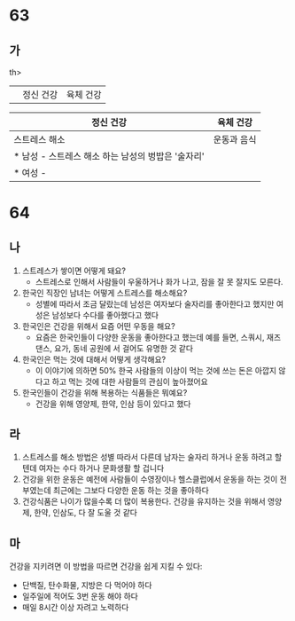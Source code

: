 # 63
## 가
<table>
	<th>
		<td>정신 건강</td>
		<td>육체 건강</td>
	</th>
	th></th>
	<tr></tr>
	
</table>

| 정신 건강                           | 육체 건강  |
| ------------------------------- | ------ |
| 스트레스 해소                         | 운동과 음식 |
| * 남성 - 스트레스 해소 하는 남성의 벙밥은 '술자리' |        |
| * 여성 -                          |        |
# 64
## 나
1. 스트레스가 쌓이면 어떻게 돼요?
	* 스트레스로 인해서 사람들이 우울하거나 화가 나고, 잠을 잘 못 잘지도 모른다.
2. 한국인 직장인 남녀는 어떻게 스트레스를 해소해요?
	* 성별에 따라서 조금 달랐는데 남성은 여자보다 술자리를 좋아한다고 했지만 여성은 남성보다 수다를 좋아했다고 했다
3. 한국인은 건강을 위해서 요즘 어떤 우동을 해요?
	* 요즘은 한국인들이 다양한 운동을 좋아한다고 했는데 예를 들면, 스쿼시, 재즈 댄스, 요가, 동네 공원에 서 걸어도 유명한 것 같다
4. 한국인은 먹는 것에 대해서 어떻게 생각해요?
	* 이 이야기에 의하면 50% 한국 사람들의 이상이 먹는 것에 쓰는 돈은 아깝지 않다고 하고 먹는 것에 대한 사람들의 관심이 높아졌어요
5. 한국인들이 건강을 위해 복용하는 식품들은 뭐예요?
	* 건강을 위해 영양제, 한약, 인삼 등이 있다고 했다
## 라
1. 스트레스를 해소 방법은 성별 따라서 다른데 남자는 술자리 하거나 운동 하려고 할 텐데 여자는 수다 하거나 문화생활 할 겁니다
2. 건강을 위한 운동은 예전에 사람들이 수영장이나 헬스클럽에서 운동을 하는 것이 전부였는데 최근에는 그보다 다양한 운동 하는 것을 좋아하다
3. 건강식품은 나이가 많을수록 더 많이 복용한다. 건강을 유지하는 것을 위해서 영양제, 한약, 인삼도, 다 잘 도울 것 같다
## 마
건강을 지키려면 이 방법을 따르면 건강을 쉽게 지킬 수 있다:
* 단백질, 탄수화물, 지방은 다 먹어야 하다
* 일주일에 적어도 3번 운동 해야 하다
* 매일 8시간 이상 자려고 노력하다